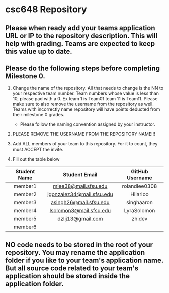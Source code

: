 # csc648 Repository

## Please when ready add your teams application URL or IP to the repository description. This will help with grading. Teams are expected to keep this value up to date.

## Please do the following steps before completing Milestone 0.
1. Change the name of the repository. All that needs to change is the NN to your respective team number. Team numbers whose value is less than 10, please pad with a 0. Ex team 1 is Team01 team 11 is Team11. Please make sure to also remove the username from the repository as well. Teams with incorrectly name repository will have points deducted from their milestone 0 grades.
      - Please follow the naming convention assigned by your instructor.

1. PLEASE REMOVE THE USERNAME FROM THE REPOSITORY NAME!!!

2. Add ALL members of your team to this repository. For it to count, they must ACCEPT the invite.

3. Fill out the table below


| Student Name | Student Email           | GitHub Username |
|    :---:     |     :---:               |     :---:       |
| member1      |mlee38@mail.sfsu.edu     |rolandlee0308    |
| member2      |jgonzalez34@mail.sfsu.edu|Hilarioo         |
| member3      |asingh26@mail.sfsu.edu   |singhaaron       |
| member4      |lsolomon3@mail.sfsu.edu  |LyraSolomon      |
| member5      |dzlij13@gmail.com        |zhidev           |
| member6      |                         |                 |

## NO code needs to be stored in the root of your repository. You may rename the application folder if you like to your team's application name. But all source code related to your team's application should be stored inside the application folder.

